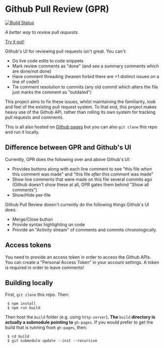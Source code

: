 # Github Pull Review (GPR)
[![Build Status](https://travis-ci.org/Kegsay/github-pull-review.svg)](https://travis-ci.org/Kegsay/github-pull-review)

*A better way to review pull requests.*

[Try it out!](http://kegsay.github.io/github-pull-review/#/repos/kegsay/matrix-neb/8/diffs)

Github's UI for reviewing pull requests isn't great. You can't:
 * Do live code edits to code snippets
 * Mark review comments as "done" (and see a summary comments which are done/not done)
 * Have comment threading (heaven forbid there are >1 distinct issues on a line of code!)
 * Tie comment resolution to commits (any old commit which alters the file just marks the comment as "outdated")
 
This project aims to fix these issues, whilst maintaining the familiarity, look and feel of the existing pull request system. To that end, this project makes heavy use of the Github API, rather than rolling its own system for tracking pull requests and comments.

This is all also hosted on [Github pages](http://kegsay.github.io/github-pull-review/) but you can also `git clone` this repo and run it locally.

## Difference between GPR and Github's UI

Currently, GPR does the following over and above Github's UI:
 - Provides buttons along with each line comment to see "this file *when* this comment was made" and "this file *after* this comment was made"
 - Show line comments that were made on this file several commits ago (Github doesn't show these at all, GPR gates them behind "Show all comments")
 - Show/Hide per-file
 
Github Pull Review doesn't currently do the following things Github's UI does:
 - Merge/Close button
 - Provide syntax highlighting on code
 - Provide an "Activity stream" of comments and commits chronologically.

## Access tokens

You need to provide an access token in order to access the Github APIs. You can create a "Personal Access Token" in your account settings. A token is required in order to leave comments!

## Building locally
First, `git clone` this repo. Then:

```
 $ npm install
 $ npm run build
```

Then host the `build` folder (e.g. using `http-server`). **The** `build` **directory is actually a submodule pointing to** `gh-pages`. If you would prefer to get the build that is running from `gh-pages`, then:

```
 $ cd build
 $ git submodule update --init --recursive
```
